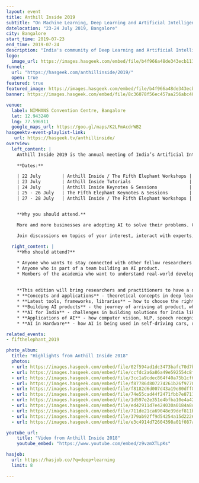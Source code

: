 ```yaml
---
layout: event
title: Anthill Inside 2019
subtitle: "On Machine Learning, Deep Learning and Artificial Intelligence: concepts, applications, and tools"
datelocation: "23-24 July 2019, Bangalore"
city: Bangalore
start_time: 2019-07-23
end_time: 2019-07-24
description: "India's community of Deep Learning and Artificial Intelligence practitioners"
logo:
  image_url: https://images.hasgeek.com/embed/file/b4f966a48de343ecb111cde4c2e8a34e
funnel:
  url: "https://hasgeek.com/anthillinside/2019/"
  open: true
featured: true
featured_image: https://images.hasgeek.com/embed/file/b4f966a48de343ecb111cde4c2e8a34e
banner: https://images.hasgeek.com/embed/file/8c36078f56ec457aa256abc4809e95fb

venue:
  label: NIMHANS Convention Centre, Bangalore
  lat: 12.943240
  lng: 77.596911
  google_maps_url: https://goo.gl/maps/K2LFmAcdrWB2
hasgeektv-event-playlist-link:
   url: https://hasgeek.tv/anthillinside/
overview:
  left_content: |
    Anthill Inside 2019 is the annual meeting of India’s Artificial Intelligence, Machine Learning and Deep Learning practitioners' community. It’s the largest gathering of researchers and practitioners in India who are pushing the boundaries. Anthill Inside aims to strengthen the Indian AI community and enable them in their journey in building solutions for India and the world. Anthill Inside is  bridging the gap between concepts & latest research with realities on the ground.
    
    **Dates:**

    | 22 July        | Anthill Inside / The Fifth Elephant Workshops |
    | 23 July        | Anthill Inside Tutorials                      |
    | 24 July        | Anthill Inside Keynotes & Sessions            |
    | 25 - 26 July   | The Fifth Elephant Keynotes & Sessions        |
    | 27 - 28 July   | Anthill Inside / The Fifth Elephant Workshops |


    **Why you should attend.**

    More and more businesses are adopting AI to solve their problems. Come to Anthill Inside 2019 and listen to fellow researchers and practitioners about the challenges they faced in their AI journey! 
    
    Join discussions on topics of your interest, interact with experts, and learn from the best trainers.

  right_content: |
    **Who should attend?**

    * Anyone who wants to stay connected with other fellow researchers and practitioners from India and get updated about the developments in Machine Learning, Deep Learning, and Artificial Intelligence.
    * Anyone who is part of a team building an AI product.
    * Members of the academia who want to understand real-world developments and how concepts are being applied.
    
  
    **This edition will bring researchers and practitioners to have a dialogue about the following broad areas:**
    * **Concepts and applications** - theoretical concepts in deep learning, AI and machine learning – and how these have been applied in real life situations / specific domains.
    * **Latest tools, frameworks, libraries** – how to choose the right technology stack for your needs.
    * **Building AI products** - the journey of arriving at product, when to use AI, deep learning or machine learning.
    * **AI for India** - challenges in building solutions for India like understanding conversation in regional languages.
    * **Applications of AI** - how computer vision, NLP, speech recognition and video analytics are applied in various domains and in building products.
    * **AI in Hardware** - how AI is being used in self-driving cars, robots etc, how to build high performance systems using GPUs to power AI, other major developments like Google’s TPU.

related_events:
- fifthelephant_2019

photo_album:
  title: "Highlights from Anthill Inside 2018"
  photos:
  - url: https://images.hasgeek.com/embed/file/02f594ad1dc3473bafc70d7b1e5f9f66?size=640x480
  - url: https://images.hasgeek.com/embed/file/ccfdc2a6a86a49e592554c8fce510dcf?size=640x480
  - url: https://images.hasgeek.com/embed/file/3cc1a9cdec864f40a75b1cf66a19bfed?size=640x480
  - url: https://images.hasgeek.com/embed/file/f87786d807274261b26f9778287034b4?size=640x480
  - url: https://images.hasgeek.com/embed/file/f8182d6d007d43a19e80dff83c887910?size=640x480
  - url: https://images.hasgeek.com/embed/file/74e55cad44f2471fbb7e8711e60b4bb0?size=640x480
  - url: https://images.hasgeek.com/embed/file/1d597e2e351e4bfba10e4a426043ebec?size=640x480
  - url: https://images.hasgeek.com/embed/file/ed42911d7e424030a0184a8d781812e7?size=640x480
  - url: https://images.hasgeek.com/embed/file/711de21ca69048e39def811ba2b60b41?size=640x480
  - url: https://images.hasgeek.com/embed/file/379ab92ff9d54254a15d2226f5569bce?size=640x480
  - url: https://images.hasgeek.com/embed/file/e3c4914d72604398a01f087a05f9cb89?size=640x480

youtube_url:
    title: "Video from Anthill Inside 2018"
    youtube_embed: "https://www.youtube.com/embed/z9vzmXTLpKs"

hasjob:
  url: https://hasjob.co/?q=deep+learning
  limit: 8

---
```

